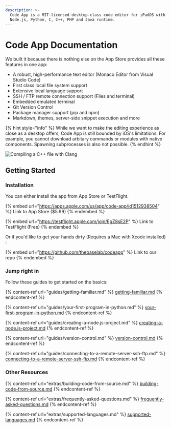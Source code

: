 ```yaml
---
description: >-
  Code App is a MIT-licensed desktop-class code editor for iPadOS with built-in
  Node.js, Python, C, C++, PHP and Java runtime.
---
```


# Code App Documentation

We built it because there is nothing else on the App Store provides all these features in one app:

* A robust, high-performance text editor (Monaco Editor from Visual Studio Code)
* First class local file system support
* Extensive local language support
* SSH / FTP remote connection support (Files and terminal)
* Embedded emulated terminal
* Git Version Control
* Package manager support (pip and npm)
* Markdown, themes, server-side snippet execution and more

{% hint style="info" %}
While we want to make the editing experience as close as a desktop offers, Code App is still bounded by iOS's limitations. For example, you cannot download arbitary commands or modules with native components. Spawning subprocesses is also not possible.
{% endhint %}

![Compiling a C++ file with Clang](<.gitbook/assets/image (1) (1) (1) (1).png>)

## Getting Started

### Installation

You can either install the app from App Store or TestFlight.

{% embed url="https://apps.apple.com/us/app/code-app/id1512938504" %}
Link to App Store ($5.99)
{% endembed %}

{% embed url="https://testflight.apple.com/join/EgZ8sE2P" %}
Link to TestFlight (Free)
{% endembed %}

Or if you'd like to get your hands dirty (Requires a Mac with Xcode installed) :&#x20;

{% embed url="https://github.com/thebaselab/codeapp" %}
Link to our repo
{% endembed %}

### Jump right in

Follow these guides to get started on the basics:

{% content-ref url="guides/getting-familiar.md" %}
[getting-familiar.md](guides/getting-familiar.md)
{% endcontent-ref %}

{% content-ref url="guides/your-first-program-in-python.md" %}
[your-first-program-in-python.md](guides/your-first-program-in-python.md)
{% endcontent-ref %}

{% content-ref url="guides/creating-a-node.js-project.md" %}
[creating-a-node.js-project.md](guides/creating-a-node.js-project.md)
{% endcontent-ref %}

{% content-ref url="guides/version-control.md" %}
[version-control.md](guides/version-control.md)
{% endcontent-ref %}

{% content-ref url="guides/connecting-to-a-remote-server-ssh-ftp.md" %}
[connecting-to-a-remote-server-ssh-ftp.md](guides/connecting-to-a-remote-server-ssh-ftp.md)
{% endcontent-ref %}

### Other Resources

{% content-ref url="extras/building-code-from-source.md" %}
[building-code-from-source.md](extras/building-code-from-source.md)
{% endcontent-ref %}

{% content-ref url="extras/frequently-asked-questions.md" %}
[frequently-asked-questions.md](extras/frequently-asked-questions.md)
{% endcontent-ref %}

{% content-ref url="extras/supported-languages.md" %}
[supported-languages.md](extras/supported-languages.md)
{% endcontent-ref %}
